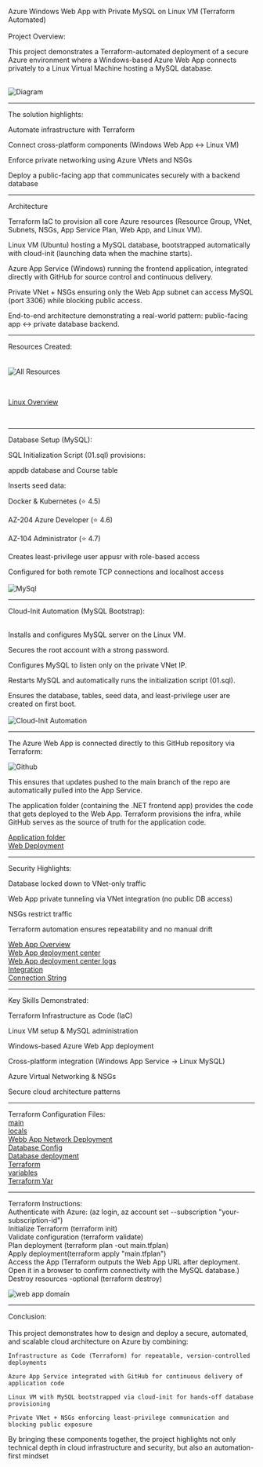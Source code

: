 Azure Windows Web App with Private MySQL on Linux VM (Terraform Automated)
<br>
<br>
Project Overview:

This project demonstrates a Terraform-automated deployment of a secure Azure environment where a Windows-based Azure Web App connects privately to a Linux Virtual Machine hosting a MySQL database.
<br>
<br>

![Diagram](architecture_no_public_ip.png)

---

The solution highlights:

Automate infrastructure with Terraform

Connect cross-platform components (Windows Web App ↔ Linux VM)

Enforce private networking using Azure VNets and NSGs

Deploy a public-facing app that communicates securely with a backend database

---

Architecture

Terraform IaC to provision all core Azure resources (Resource Group, VNet, Subnets, NSGs, App Service Plan, Web App, and Linux VM).

Linux VM (Ubuntu) hosting a MySQL database, bootstrapped automatically with cloud-init (launching data when the machine starts).

Azure App Service (Windows) running the frontend application, integrated directly with GitHub for source control and continuous delivery.

Private VNet + NSGs ensuring only the Web App subnet can access MySQL (port 3306) while blocking public access.

End-to-end architecture demonstrating a real-world pattern: public-facing app ↔ private database backend.

---

Resources Created:<br>
<br>
<br>
![All Resources](All_Resources.png)<br>

<br>

[Linux Overview](Linux_VM_Overview.png)

<br>


---

Database Setup (MySQL):

SQL Initialization Script (01.sql) provisions:

appdb database and Course table

Inserts seed data:

Docker & Kubernetes (⭐ 4.5)

AZ-204 Azure Developer (⭐ 4.6)

AZ-104 Administrator (⭐ 4.7)

Creates least-privilege user appusr with role-based access

Configured for both remote TCP connections and localhost access
<br>
<br>
![MySql](01_SQL.png)

---

Cloud-Init Automation (MySQL Bootstrap):
<br>
<br>

Installs and configures MySQL server on the Linux VM.

Secures the root account with a strong password.

Configures MySQL to listen only on the private VNet IP.

Restarts MySQL and automatically runs the initialization script (01.sql).

Ensures the database, tables, seed data, and least-privilege user are created on first boot.
<br>
<br>
![Cloud-Init Automation](cloudinit.png)

---

The Azure Web App is connected directly to this GitHub repository via Terraform:
<br>

![Github](Github_azure_webapp_mysql_vnet_integration.png)

This ensures that updates pushed to the main branch of the repo are automatically pulled into the App Service.

The application folder (containing the .NET frontend app) provides the code that gets deployed to the Web App. Terraform provisions the infra, while GitHub serves as the source of truth for the application code.
<br>

[Application folder](learningapp)
<br>
[Web Deployment](web_deployment_tf.png)

---

Security Highlights:

Database locked down to VNet-only traffic

Web App private tunneling via VNet integration (no public DB access)

NSGs restrict traffic 

Terraform automation ensures repeatability and no manual drift
<br>

[Web App Overview ](Webapp_Resource_Overview.png)<br>
[Web App deployment center](webapp_Deployment_center.png)<br>
[Web App deployment center logs](webapp_Deployment_Center_logs.png)<br>
[Integration](Webapp_Resource_Networking_Virtual_Network_Integration.png)<br>
[Connection String](Webapp_Resource_Environment_Variables.png)<br>

---

Key Skills Demonstrated:

Terraform Infrastructure as Code (IaC)

Linux VM setup & MySQL administration

Windows-based Azure Web App deployment

Cross-platform integration (Windows App Service → Linux MySQL)

Azure Virtual Networking & NSGs

Secure cloud architecture patterns

---
Terraform Configuration Files:
<br>
[main](main_tf.png)<br>
[locals](locals_tf.png)<br>
[Webb App Network Deployment](APP_Network_Deployment_tf.png)<br>
[Database Config](db_Config_tf.png)<br>
[Database deployment](db_deployment_tf.png)<br>
[Terraform](Terraform_tf.png)<br>
[variables](variables_tf.png)<br>
[Terraform Var](Terraform_tf_vars.png)<br>


---

Terraform Instructions:
<br>
Authenticate with Azure: (az login, az account set --subscription "your-subscription-id")
<br>
Initialize Terraform (terraform init)
<br>
Validate configuration (terraform validate)
<br>
Plan deployment (terraform plan -out main.tfplan)
<br>
Apply deployment(terraform apply "main.tfplan")
<br>
Access the App (Terraform outputs the Web App URL after deployment. Open it in a browser to confirm connectivity with the MySQL database.)
<br>
Destroy resources -optional (terraform destroy)
<br>

![web app domain](Learning_App_Web_App.png)

---

Conclusion:
<br>
<br>
This project demonstrates how to design and deploy a secure, automated, and scalable cloud architecture on Azure by combining:

    Infrastructure as Code (Terraform) for repeatable, version-controlled deployments

    Azure App Service integrated with GitHub for continuous delivery of application code

    Linux VM with MySQL bootstrapped via cloud-init for hands-off database provisioning

    Private VNet + NSGs enforcing least-privilege communication and blocking public exposure

By bringing these components together, the project highlights not only technical depth in cloud infrastructure and security, but also an automation-first mindset
